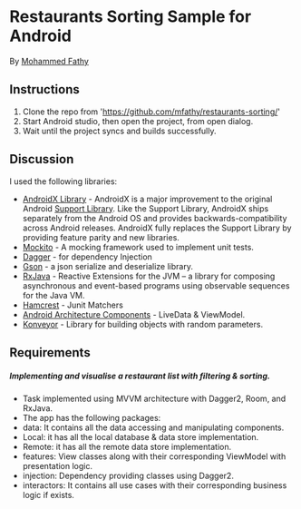 # Restaurants Sorting Sample for Android

By [Mohammed Fathy](mailto:dev.mfathy@gmail.com)

## Instructions

1. Clone the repo from 'https://github.com/mfathy/restaurants-sorting/'
2. Start Android studio, then open the project, from open dialog.
3. Wait until the project syncs and builds successfully.

## Discussion

I used the following libraries:
*   [AndroidX Library](https://developer.android.com/jetpack/androidx/) - AndroidX is a major improvement to the original Android [Support Library](https://developer.android.com/topic/libraries/support-library/index). Like the Support Library, AndroidX ships separately from the Android OS and provides backwards-compatibility across Android releases. AndroidX fully replaces the Support Library by providing feature parity and new libraries.
*   [Mockito](http://site.mockito.org/) - A mocking framework used to implement unit tests.
*   [Dagger](https://github.com/google/dagger) - for dependency Injection
*   [Gson](https://github.com/google/gson) - a json serialize and deserialize library.
*   [RxJava](https://github.com/ReactiveX/RxJava) - Reactive Extensions for the JVM – a library for composing asynchronous and event-based programs using observable sequences for the Java VM.
*   [Hamcrest](http://hamcrest.org/JavaHamcrest/) -  Junit Matchers
*   [Android Architecture Components](https://developer.android.com/topic/libraries/architecture/) - LiveData & ViewModel.
*   [Konveyor](https://github.com/vacxe/Konveyor) - Library for building objects with random parameters.


## Requirements

##### Implementing and visualise a restaurant list with filtering & sorting.
* Task implemented using MVVM architecture with Dagger2, Room, and RxJava.
* The app has the following packages:
* data: It contains all the data accessing and manipulating components.
* Local: it has all the local database & data store implementation.
* Remote: it has all the remote data store implementation.
* features: View classes along with their corresponding ViewModel with presentation logic.
* injection: Dependency providing classes using Dagger2.
* interactors: It contains all use cases with their corresponding business logic if exists.
